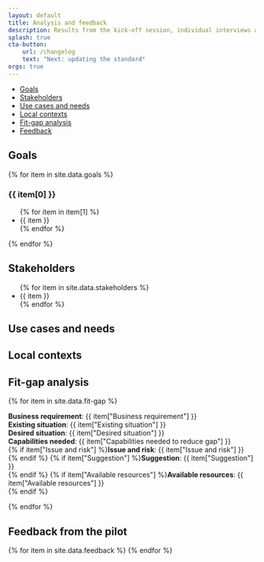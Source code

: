 ```yaml
---
layout: default
title: Analysis and feedback
description: Results from the kick-off session, individual interviews and piloting the draft version with the participants.
splash: true
cta-button:
    url: /changelog
    text: "Next: updating the standard"
orgs: true
---
```

<ul>
<li><a href="#goals">Goals</a></li>
<li><a href="#stakeholders">Stakeholders</a></li>
<li><a href="#use-cases-and-needs">Use cases and needs</a></li>
<li><a href="#local-contexts">Local contexts</a></li>
<li><a href="#fit-gap-analysis">Fit-gap analysis</a></li>
<li><a href="#feedback">Feedback</a></li>
</ul>

<a name="goals"></a>
<h2 class="my5">Goals</h2>

<div>
    {% for item in site.data.goals %}
        <h3>{{ item[0] }}</h3>
        <ul>
        {% for item in item[1] %}
        <li>{{ item }}</li>
        {% endfor %}
        </ul>
    {% endfor %}
</div>

<a name="stakeholders"></a>
<h2 class="my5">Stakeholders</h2>

<ul>
{% for item in site.data.stakeholders %}
<li>{{ item }}</li>
{% endfor %}
</ul>

<a name="use-cases-and-needs"></a>
<h2 class="my5">Use cases and needs</h2>

<a name="local-contexts"></a>
<h2 class="my5">Local contexts</h2>

<a name="fit-gap-analysis"></a>
<h2 class="my5">Fit-gap analysis</h2>

<div>
{% for item in site.data.fit-gap %}
    <p>
        <b>Business requirement</b>: {{ item["Business requirement"] }}<br>
        <b>Existing situation</b>: {{ item["Existing situation"] }}<br>
        <b>Desired situation</b>: {{ item["Desired situation"] }}<br>
        <b>Capabilities needed</b>: {{ item["Capabilities needed to reduce gap"] }}<br>
        {% if item["Issue and risk"] %}<b>Issue and risk</b>: {{ item["Issue and risk"] }}<br>{% endif %}
        {% if item["Suggestion"] %}<b>Suggestion</b>: {{ item["Suggestion"] }}<br>{% endif %}
        {% if item["Available resources"] %}<b>Available resources</b>: {{ item["Available resources"] }}<br>{% endif %}
    </p>
{% endfor %}
</div>

<a name="feedback"></a>
<h2 class="my5">Feedback from the pilot</h2>

<div>
{% for item in site.data.feedback %}
{% endfor %}
</div>